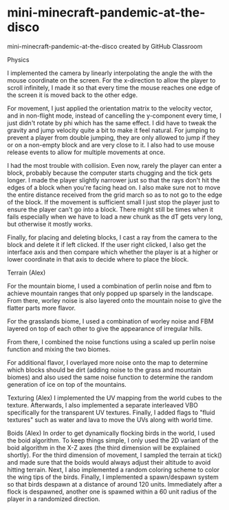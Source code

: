 # mini-minecraft-pandemic-at-the-disco
mini-minecraft-pandemic-at-the-disco created by GitHub Classroom


Physics

I implemented the camera by linearly interpolating the angle the with the mouse coordinate on the screen. For the x-direction to allow the player to scroll infinitely, I made it so that every time the mouse reaches one edge of the screen it is moved back to the other edge. 

For movement, I just applied the orientation matrix to the velocity vector, and in non-flight mode, instead of cancelling the y-component every time, I just didn't rotate by phi which has the same effect. I did have to tweak the gravity and jump velocity quite a bit to make it feel natural. For jumping to prevent a player from double jumping, they are only allowed to jump if they or on a non-empty block and are very close to it. I also had to use mouse release events to allow for multiple movements at once. 

I had the most trouble with collision. Even now, rarely the player can enter a block, probably because the computer starts chugging and the tick gets longer. I made the player slightly narrower just so that the rays don't hit the edges of a block when you're facing head on. I also make sure not to move the entire distance received from the grid march so as to not go to the edge of the block. If the movement is sufficient small I just stop the player just to ensure the player can't go into a block. There might still be times when it fails especially when we have to load a new chunk as the dT gets very long, but otherwise it mostly works.

Finally, for placing and deleting blocks, I cast a ray from the camera to the block and delete it if left clicked. If the user right clicked, I also get the interface axis and then compare which whether the player is at a higher or lower coordinate in that axis to decide where to place the block. 


Terrain (Alex)

For the mountain biome, I used a combination of perlin noise and fbm to achieve mountain ranges that only popped up sparsely in the landscape. From there, worley noise is also layered onto the mountain noise to give the flatter parts more flavor. 

For the grasslands biome, I used a combination of worley noise and FBM layered on top of each other to give the appearance of irregular hills. 

From there, I combined the noise functions using a scaled up perlin noise function and mixing the two biomes. 

For additional flavor, I overlayed more noise onto the map to determine which blocks should be dirt (adding noise to the grass and mountain biomes) and also used the same noise function to determine the random generation of ice on top of the mountains. 

Texturing (Alex)
I implemented the UV mapping from the world cubes to the texture. Afterwards, I also implemented a separate interleaved VBO specifically for the transparent UV textures. Finally, I added flags to "fluid textures" such as water and lava to move the UVs along with world time. 

Boids (Alex)
In order to get dynamically flocking birds in the world, I used the boid algorithm. To keep things simple, I only used the 2D variant of the boid algorithm in the X-Z axes (the third dimension will be explained shortly). For the third dimension of movement, I sampled the terrain at tick() and made sure that the boids would always adjust their altitude to avoid hitting terrain. Next, I also implemented a random coloring scheme to color the wing tips of the birds. Finally, I implemented a spawn/despawn system so that birds despawn at a distance of around 120 units. Immediately after a flock is despawned, another one is spawned within a 60 unit radius of the player in a randomized direction. 

